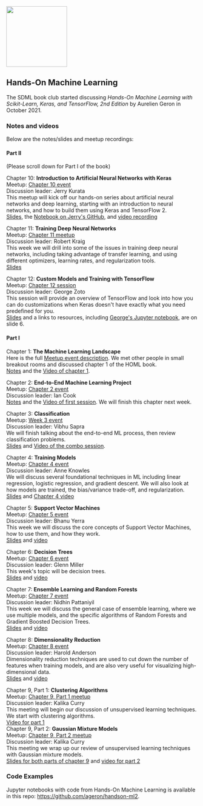 <img src="https://github.com/SanDiegoMachineLearning/bookclub/blob/master/images/homl_geron.jpg?raw=true" width="160">

## Hands-On Machine Learning

The SDML book club started discussing *Hands-On Machine Learning with Scikit-Learn, Keras, and TensorFlow, 2nd Edition* 
by Aurelien Geron in October 2021. 

### Notes and videos
Below are the notes/slides and meetup recordings:

#### Part II
(Please scroll down for Part I of the book)

Chapter 10:  **Introduction to Artificial Neural Networks with Keras** \
Meetup:  [Chapter 10 event](https://www.meetup.com/San-Diego-Machine-Learning/events/282852047/) \
Discussion leader:  Jerry Kurata \
This meetup will kick off our hands-on series about artificial neural networks and deep learning,
starting with an introduction to neural networks, and how to build them using Keras and TensorFlow 2. \
[Slides](./homl/Chapter-10-Intro-to-ANN-with-Keras.pdf), the [Notebook on Jerry's GitHub](https://github.com/JerryKurata/SanDiego-ML/blob/main/Hands_on_ML_Chapter_10.ipynb), 
and [video recording](https://youtu.be/OzD5so-wGqg)

Chapter 11:  **Training Deep Neural Networks** \
Meetup:  [Chapter 11 meetup](https://www.meetup.com/San-Diego-Machine-Learning/events/283147814/) \
Discussion leader:  Robert Kraig \
This week we will drill into some of the issues in training deep neural networks, including taking advantage of transfer learning, and using different optimizers, learning rates, and regularization tools. \
[Slides](./homl/geron_chapter11_220115.pdf)

Chapter 12:  **Custom Models and Training with TensorFlow** \
Meetup:  [Chapter 12 session](https://www.meetup.com/San-Diego-Machine-Learning/events/283296968) \
Discussion leader:  George Zoto \
This session will provide an overview of TensorFlow and look into how you can do customizations when Keras doesn't have exactly what you need predefined for you. \
[Slides](./homl/Custom%20Models%20and%20Training%20with%20TensorFlow.pdf) and a links to resources, including [George's Jupyter notebook](https://colab.research.google.com/drive/1BXxiVvbybLgzi89SpKGtiZwPCmVQJ-DI?usp=sharing), are on slide 6.


#### Part I

Chapter 1:  **The Machine Learning Landscape** \
Here is the full [Meetup event description](https://www.meetup.com/San-Diego-Machine-Learning/events/280580801/). 
We met other people in small breakout rooms and discussed chapter 1 of the HOML book. \
[Notes](https://docs.google.com/document/d/1YauZ7W1Q2TemzErmd9faLi11s4jdneRBjhf_ioJG_iM/edit?usp=sharing) and the [Video of chapter 1](https://youtu.be/-ou7shMJFws).

Chapter 2:  **End-to-End Machine Learning Project** \
Meetup:  [Chapter 2 event](https://www.meetup.com/San-Diego-Machine-Learning/events/281328667/) \
Discussion leader:  Ian Cook \
[Notes](./homl/Ch2.pdf) and the [Video of first session](https://youtu.be/Sg-TtgEFEQg).  We will finish this chapter next week.

Chapter 3:  **Classification** \
Meetup:  [Week 3 event](https://www.meetup.com/San-Diego-Machine-Learning/events/281476737/) \
Discussion leader:  Vibhu Sapra \
We will finish talking about the end-to-end ML process, then review classification problems. \
[Slides](./homl/Hands-On%20Machine%20Learning%20MNIST%20+%20Classification.pdf) and [Video of the combo session](https://youtu.be/VTflLUkdpe8).

Chapter 4:  **Training Models** \
Meetup:  [Chapter 4 event](https://www.meetup.com/San-Diego-Machine-Learning/events/281616380) \
Discussion leader:  Anne Knowles \
We will discuss several foundational techniques in ML including linear regression, logistic regression, and gradient descent. 
We will also look at how models are trained, the bias/variance trade-off, and regularization. \
[Slides](./homl/SDML-GeronCh4Facilitate2021_.pdf) and [Chapter 4 video](https://youtu.be/Z9nqssVrXn0)

Chapter 5:  **Support Vector Machines** \
Meetup:  [Chapter 5 event](https://www.meetup.com/San-Diego-Machine-Learning/events/281763016/) \
Discussion leader:  Bhanu Yerra \
This week we will discuss the core concepts of Support Vector Machines, how to use them, and how they work. \
[Slides](./homl/SDML_BookClub_HOML_Ch5SVM_Presentation.pdf) and [video](https://youtu.be/F98v9k-NT1g)

Chapter 6:  **Decision Trees** \
Meetup:  [Chapter 6 event](https://www.meetup.com/San-Diego-Machine-Learning/events/281918774/) \
Discussion leader:  Glenn Miller \
This week's topic will be decision trees. \
[Slides](./homl/HOML.6.Decision%20Trees.pdf) and [video](https://youtu.be/fj6J6_tcOCs)

Chapter 7:  **Ensemble Learning and Random Forests** \
Meetup:  [Chapter 7 event](https://www.meetup.com/San-Diego-Machine-Learning/events/282072635/) \
Discussion leader:  Nidhin Pattaniyil \
This week we will discuss the general case of ensemble learning, where we use multiple models,
and the specific algorithms of Random Forests and Gradient Boosted Decision Trees. \
[Slides](./homl/Chapter%207.%20Ensemble%20Learning%20and%20Random%20Forests.pdf) and [video](https://youtu.be/O7EwcPmP4Dk)

Chapter 8:  **Dimensionality Reduction** \
Meetup:  [Chapter 8 event](https://www.meetup.com/San-Diego-Machine-Learning/events/282216890) \
Discussion leader:  Harold Anderson \
Dimensionality reduction techniques are used to cut down the number of features when training models, 
and are also very useful for visualizing high-dimensional data. \
[Slides](./homl/Dimensionality%20reduction.pdf) and [video](https://youtu.be/6Ai8G2Now0A)

Chapter 9, Part 1:  **Clustering Algorithms** \
Meetup:  [Chapter 9, Part 1 meetup](https://www.meetup.com/San-Diego-Machine-Learning/events/282496281/) \
Discussion leader:  Kalika Curry \
This meeting will begin our discussion of unsupervised learning techniques. We start with clustering algorithms. \
[Video for part 1](https://youtu.be/9Iqno057vwY) \
Chapter 9, Part 2:  **Gaussian Mixture Models** \
Meetup:  [Chapter 9, Part 2 meetup](https://www.meetup.com/San-Diego-Machine-Learning/events/282634931/) \
Discussion leader:  Kalika Curry \
This meeting we wrap up our review of unsupervised learning techniques with Gaussian mixture models. \
[Slides for both parts of chapter 9](./homl/HoML%20Chapter%209%20-%20Unsupervised%20Learning.pdf) and [video for part 2](https://youtu.be/mhDM-rlP6bQ)


### Code Examples
Jupyter notebooks with code from Hands-On Machine Learning is available in this repo:  https://github.com/ageron/handson-ml2.

<br>
<br>
